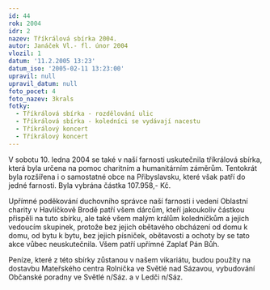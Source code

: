 ```yaml
---
id: 44
rok: 2004
idr: 2
nazev: Tříkrálová sbírka 2004.
autor: Janáček Vl.- fl. únor 2004
vlozil: 1
datum: '11.2.2005 13:23'
datum_iso: '2005-02-11 13:23:00'
upravil: null
upravil_datum: null
foto_pocet: 4
foto_nazev: 3krals
fotky:
  - Tříkrálová sbírka - rozdělování ulic
  - Tříkrálová sbírka - koledníci se vydávají nacestu
  - Tříkrálový koncert
  - Tříkrálový koncert
---
```

V sobotu 10. ledna 2004 se také v naší farnosti uskutečnila tříkrálová sbírka, která byla určena na pomoc charitním a humanitárním záměrům. Tentokrát byla rozšířena i o samostatné obce na Přibyslavsku, které však patří do jedné farnosti. Byla vybrána částka 107.958,- Kč. 
<p>
Upřímné poděkování duchovního správce naší farnosti i vedení Oblastní charity v Havlíčkově Brodě patří všem dárcům, kteří jakoukoliv částkou přispěli na tuto sbírku, ale také všem malým králům koledníčkům a jejich vedoucím skupinek, protože bez jejich obětavého obcházení od domu k domu, od bytu k bytu, bez jejich písniček, obětavosti a ochoty by se tato akce vůbec neuskutečnila. Všem patří upřímné Zaplať Pán Bůh.
<p>
Peníze, které z této sbírky zůstanou v našem vikariátu, budou použity na dostavbu Mateřského centra Rolnička ve Světlé nad Sázavou, vybudování Občanské poradny ve Světlé n/Sáz. a v Ledči n/Sáz.
